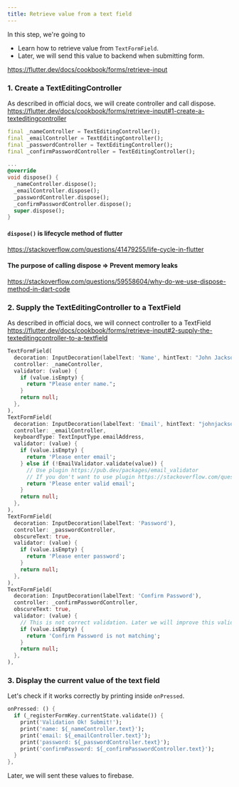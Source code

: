 ```yaml
---
title: Retrieve value from a text field
---
```


In this step, we're going to
- Learn how to retrieve value from `TextFormField`.
- Later, we will send this value to backend when submitting form.
  

https://flutter.dev/docs/cookbook/forms/retrieve-input

### 1. Create a TextEditingController
As described in official docs, we will create controller and call dispose.
https://flutter.dev/docs/cookbook/forms/retrieve-input#1-create-a-texteditingcontroller

```dart {1-4,7-16}
final _nameController = TextEditingController();
final _emailController = TextEditingController();
final _passwordController = TextEditingController();
final _confirmPasswordController = TextEditingController();

...
@override
void dispose() {
  _nameController.dispose();
  _emailController.dispose();
  _passwordController.dispose();
  _confirmPasswordController.dispose();
  super.dispose();
}
```

#### `dispose()` is lifecycle method of flutter
https://stackoverflow.com/questions/41479255/life-cycle-in-flutter

#### The purpose of calling dispose => Prevent memory leaks
https://stackoverflow.com/questions/59558604/why-do-we-use-dispose-method-in-dart-code



### 2. Supply the TextEditingController to a TextField
As described in official docs, we will connect controller to a TextField
https://flutter.dev/docs/cookbook/forms/retrieve-input#2-supply-the-texteditingcontroller-to-a-textfield

```dart {3,13,28,39}
TextFormField(
  decoration: InputDecoration(labelText: 'Name', hintText: "John Jackson"),
  controller: _nameController,
  validator: (value) {
    if (value.isEmpty) {
      return "Please enter name.";
    }
    return null;
  },
),
TextFormField(
  decoration: InputDecoration(labelText: 'Email', hintText: "johnjackson@example.com"),
  controller: _emailController,
  keyboardType: TextInputType.emailAddress,
  validator: (value) {
    if (value.isEmpty) {
      return 'Please enter email';
    } else if (!EmailValidator.validate(value)) {
      // Use plugin https://pub.dev/packages/email_validator
      // If you don't want to use plugin https://stackoverflow.com/questions/16800540/validate-email-address-in-dart
      return 'Please enter valid email';
    }
    return null;
  },
),
TextFormField(
  decoration: InputDecoration(labelText: 'Password'),
  controller: _passwordController,
  obscureText: true,
  validator: (value) {
    if (value.isEmpty) {
      return 'Please enter password';
    }
    return null;
  },
),
TextFormField(
  decoration: InputDecoration(labelText: 'Confirm Password'),
  controller: _confirmPasswordController,
  obscureText: true,
  validator: (value) {
    // This is not correct validation. Later we will improve this validation.
    if (value.isEmpty) {
      return 'Confirm Password is not matching';
    }
    return null;
  },
),
```


### 3. Display the current value of the text field
Let's check if it works correctly by printing inside `onPressed`.
```dart
onPressed: () {
  if (_registerFormKey.currentState.validate()) {
    print('Validation Ok! Submit!');
    print('name: ${_nameController.text}');
    print('email: ${_emailController.text}');
    print('password: ${_passwordController.text}');
    print('confirmPassword: ${_confirmPasswordController.text}');
  }
},
```
Later, we will sent these values to firebase.

